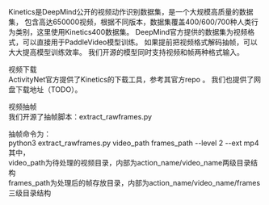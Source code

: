 Kinetics是DeepMind公开的视频动作识别数据集，是一个大规模高质量的数据集，
包含高达650000视频，根据不同版本，数据集覆盖400/600/700种人类行为类别，这里使用Kinetics400数据集。
DeepMind官方提供的数据集为视频格式，可以直接用于PaddleVideo模型训练。
如果提前把视频格式解码抽帧，可以大大提高模型训练效率。
我们开源的模型同时支持视频和帧两种格式输入。

视频下载  
ActivityNet官方提供了Kinetics的下载工具，参考其官方repo 。
我们也提供了网盘下载地址（TODO）。  

视频抽帧  
我们开源了抽帧脚本：extract_rawframes.py

抽帧命令为：  
python3 extract_rawframes.py  video_path   frames_path  --level 2 --ext mp4   
其中，  
video_path为待处理的视频目录，内部为action_name/video_name两级目录结构  
frames_path为处理后的帧存放目录，内部为action_name/video_name/frames三级目录结构
